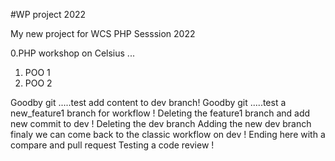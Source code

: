 #WP project 2022

My new project for WCS
PHP Sesssion 2022

0.PHP workshop on Celsius ...
1. POO 1
2. POO 2


Goodby git .....test add content to dev branch!
Goodby git .....test a new_feature1 branch for workflow !
Deleting the feature1 branch and add new commit to dev !
Deleting the dev branch
Adding the new dev branch
finaly we can come back to the classic workflow on dev !
Ending here with a compare and pull request
Testing a code review !